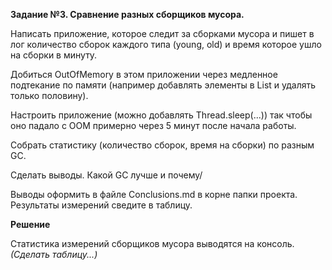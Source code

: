**Задание №3. Сравнение разных сборщиков мусора.**

Написать приложение, которое следит за сборками мусора и пишет в лог количество сборок каждого типа
(young, old) и время которое ушло на сборки в минуту.
<p>
Добиться OutOfMemory в этом приложении через медленное подтекание по памяти
(например добавлять элементы в List и удалять только половину).
<p>
Настроить приложение (можно добавлять Thread.sleep(...)) так чтобы оно падало
с OOM примерно через 5 минут после начала работы.
<p>
Собрать статистику (количество сборок, время на сборки) по разным GC.
<p>
Сделать выводы. Какой GC лучше и почему/
<p>
Выводы оформить в файле Сonclusions.md в корне папки проекта.
Результаты измерений сведите в таблицу.

**Решение**

Статистика измерений сборщиков мусора выводятся на консоль.
<br>
_(Сделать таблицу...)_ 









